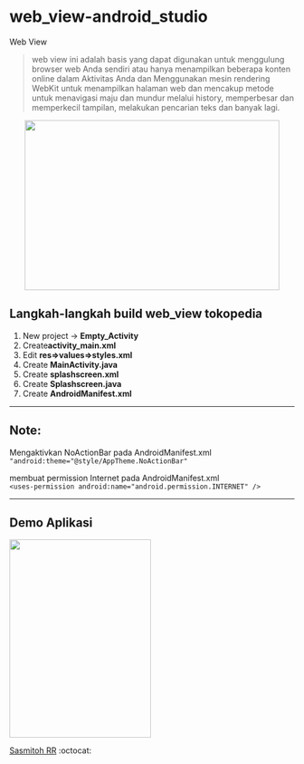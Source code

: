 # web_view-android_studio
Web View
>web view ini adalah basis yang dapat digunakan untuk menggulung browser web Anda sendiri atau hanya menampilkan beberapa konten online dalam Aktivitas Anda dan Menggunakan mesin rendering WebKit untuk menampilkan halaman web dan mencakup metode untuk menavigasi maju dan mundur melalui history, memperbesar dan memperkecil tampilan, melakukan pencarian teks dan banyak lagi.

<p align="center">
<img src="https://github.com/sasmitoh/web_view-android_studio/blob/master/konsep_web_view.png" width="450" height="300" />
</p>

## Langkah-langkah build web_view tokopedia 
<ol>
   <li>New project -> <b>Empty_Activity</b> </li>
   <li>Create<b>activity_main.xml</b></li>
   <li>Edit <b>res=>values=>styles.xml</b></li>
   <li>Create <b>MainActivity.java</b></li>
   <li>Create <b>splashscreen.xml</b></li>
   <li>Create <b>Splashscreen.java</b></li>
    <li>Create <b>AndroidManifest.xml</b></li>
</ol>
<hr/>

## Note:
Mengaktivkan NoActionBar pada AndroidManifest.xml<br>
```"android:theme="@style/AppTheme.NoActionBar"```<br><p>
membuat permission Internet pada AndroidManifest.xml<br>
```<uses-permission android:name="android.permission.INTERNET" />```
<hr/>

## Demo Aplikasi
<img src="https://github.com/sasmitoh/web_view-android_studio/blob/master/demo.jpg" width="250" height="350" />

[Sasmitoh RR](http://sasmitohrr.web.id)
:octocat:
